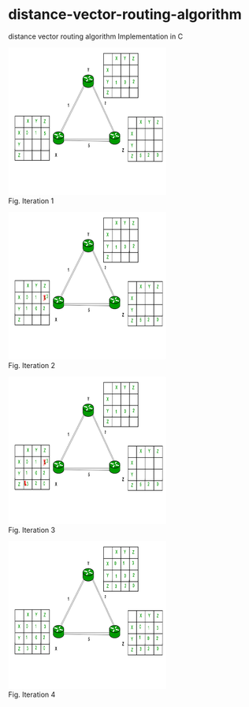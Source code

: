 # distance-vector-routing-algorithm
distance vector routing algorithm Implementation in C 



<p align="left">
   <img src="screenshots/first.png" width ="320" height="300"/> 
  <br/>
  Fig. Iteration 1
</p>



<p align="left">
  <img src="screenshots/second.png" width ="320" height="300"/>
  <br/>
  Fig.  Iteration 2
</p>


<p align="left">
    <img src="screenshots/third.png" width ="320" height="300"/> 
  <br/>
  Fig. Iteration 3
</p>



<p align="left">
  
   <img src="screenshots/fourth.png" width ="320" height="300"/>
  <br/>
  Fig.  Iteration 4
</p>



